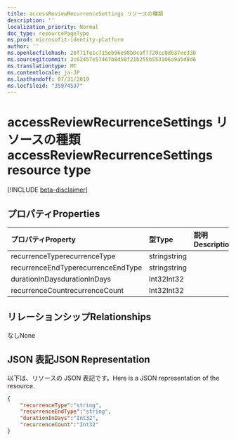 ```yaml
---
title: accessReviewRecurrenceSettings リソースの種類
description: ''
localization_priority: Normal
doc_type: resourcePageType
ms.prod: microsofit-identity-platform
author: ''
ms.openlocfilehash: 2bf71fe1c715eb96e98b0caf7720cc0d637ee33b
ms.sourcegitcommit: 2c62457e57467b8d50f21b255b553106a9a5d8d6
ms.translationtype: MT
ms.contentlocale: ja-JP
ms.lasthandoff: 07/31/2019
ms.locfileid: "35974537"
---
```

# <a name="accessreviewrecurrencesettings-resource-type"></a><span data-ttu-id="6db9d-102">accessReviewRecurrenceSettings リソースの種類</span><span class="sxs-lookup"><span data-stu-id="6db9d-102">accessReviewRecurrenceSettings resource type</span></span>

[!INCLUDE [beta-disclaimer](../../includes/beta-disclaimer.md)]


## <a name="properties"></a><span data-ttu-id="6db9d-103">プロパティ</span><span class="sxs-lookup"><span data-stu-id="6db9d-103">Properties</span></span>
|<span data-ttu-id="6db9d-104">プロパティ</span><span class="sxs-lookup"><span data-stu-id="6db9d-104">Property</span></span>|<span data-ttu-id="6db9d-105">型</span><span class="sxs-lookup"><span data-stu-id="6db9d-105">Type</span></span>|<span data-ttu-id="6db9d-106">説明</span><span class="sxs-lookup"><span data-stu-id="6db9d-106">Description</span></span>|
|:---|:---|:---|
| <span data-ttu-id="6db9d-107">recurrenceType</span><span class="sxs-lookup"><span data-stu-id="6db9d-107">recurrenceType</span></span> | <span data-ttu-id="6db9d-108">string</span><span class="sxs-lookup"><span data-stu-id="6db9d-108">string</span></span> |  |
| <span data-ttu-id="6db9d-109">recurrenceEndType</span><span class="sxs-lookup"><span data-stu-id="6db9d-109">recurrenceEndType</span></span> | <span data-ttu-id="6db9d-110">string</span><span class="sxs-lookup"><span data-stu-id="6db9d-110">string</span></span> |  |
| <span data-ttu-id="6db9d-111">durationInDays</span><span class="sxs-lookup"><span data-stu-id="6db9d-111">durationInDays</span></span> | <span data-ttu-id="6db9d-112">Int32</span><span class="sxs-lookup"><span data-stu-id="6db9d-112">Int32</span></span> |  |
| <span data-ttu-id="6db9d-113">recurrenceCount</span><span class="sxs-lookup"><span data-stu-id="6db9d-113">recurrenceCount</span></span> | <span data-ttu-id="6db9d-114">Int32</span><span class="sxs-lookup"><span data-stu-id="6db9d-114">Int32</span></span> |  |

## <a name="relationships"></a><span data-ttu-id="6db9d-115">リレーションシップ</span><span class="sxs-lookup"><span data-stu-id="6db9d-115">Relationships</span></span>
<span data-ttu-id="6db9d-116">なし</span><span class="sxs-lookup"><span data-stu-id="6db9d-116">None</span></span>
## <a name="json-representation"></a><span data-ttu-id="6db9d-117">JSON 表記</span><span class="sxs-lookup"><span data-stu-id="6db9d-117">JSON Representation</span></span>
<span data-ttu-id="6db9d-118">以下は、リソースの JSON 表記です。</span><span class="sxs-lookup"><span data-stu-id="6db9d-118">Here is a JSON representation of the resource.</span></span>
<!--{
  "blockType": "resource",
  "@odata.type": "microsoft.graph.accessReviewRecurrenceSettings"
}-->
``` json
{
    "recurrenceType":"string",
    "recurrenceEndType":"string",
    "durationInDays":"Int32",
    "recurrenceCount":"Int32"
}
```



